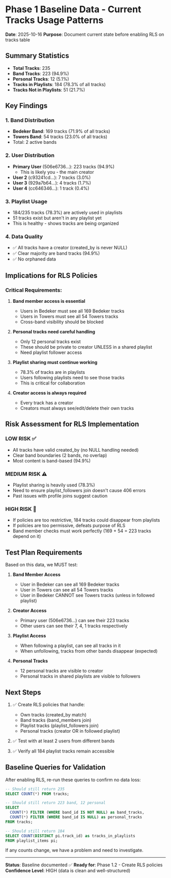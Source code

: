 # Phase 1 Baseline Data - Current Tracks Usage Patterns
**Date**: 2025-10-16
**Purpose**: Document current state before enabling RLS on tracks table

## Summary Statistics

- **Total Tracks**: 235
- **Band Tracks**: 223 (94.9%)
- **Personal Tracks**: 12 (5.1%)
- **Tracks in Playlists**: 184 (78.3% of all tracks)
- **Tracks Not in Playlists**: 51 (21.7%)

## Key Findings

### 1. Band Distribution
- **Bedeker Band**: 169 tracks (71.9% of all tracks)
- **Towers Band**: 54 tracks (23.0% of all tracks)
- Total: 2 active bands

### 2. User Distribution
- **Primary User** (506e6736...): 223 tracks (94.9%)
  - This is likely you - the main creator
- **User 2** (c93241cd...): 7 tracks (3.0%)
- **User 3** (929a7b64...): 4 tracks (1.7%)
- **User 4** (cc646346...): 1 track (0.4%)

### 3. Playlist Usage
- 184/235 tracks (78.3%) are actively used in playlists
- 51 tracks exist but aren't in any playlist yet
- This is healthy - shows tracks are being organized

### 4. Data Quality
- ✅ All tracks have a creator (created_by is never NULL)
- ✅ Clear majority are band tracks (94.9%)
- ✅ No orphaned data

## Implications for RLS Policies

### Critical Requirements:
1. **Band member access is essential**
   - Users in Bedeker must see all 169 Bedeker tracks
   - Users in Towers must see all 54 Towers tracks
   - Cross-band visibility should be blocked

2. **Personal tracks need careful handling**
   - Only 12 personal tracks exist
   - These should be private to creator UNLESS in a shared playlist
   - Need playlist follower access

3. **Playlist sharing must continue working**
   - 78.3% of tracks are in playlists
   - Users following playlists need to see those tracks
   - This is critical for collaboration

4. **Creator access is always required**
   - Every track has a creator
   - Creators must always see/edit/delete their own tracks

## Risk Assessment for RLS Implementation

### LOW RISK ✅
- All tracks have valid created_by (no NULL handling needed)
- Clear band boundaries (2 bands, no overlap)
- Most content is band-based (94.9%)

### MEDIUM RISK ⚠️
- Playlist sharing is heavily used (78.3%)
- Need to ensure playlist_followers join doesn't cause 406 errors
- Past issues with profile joins suggest caution

### HIGH RISK 🔴
- If policies are too restrictive, 184 tracks could disappear from playlists
- If policies are too permissive, defeats purpose of RLS
- Band member checks must work perfectly (169 + 54 = 223 tracks depend on it)

## Test Plan Requirements

Based on this data, we MUST test:

1. **Band Member Access**
   - User in Bedeker can see all 169 Bedeker tracks
   - User in Towers can see all 54 Towers tracks
   - User in Bedeker CANNOT see Towers tracks (unless in followed playlist)

2. **Creator Access**
   - Primary user (506e6736...) can see their 223 tracks
   - Other users can see their 7, 4, 1 tracks respectively

3. **Playlist Access**
   - When following a playlist, can see all tracks in it
   - When unfollowing, tracks from other bands disappear (expected)

4. **Personal Tracks**
   - 12 personal tracks are visible to creator
   - Personal tracks in shared playlists are visible to followers

## Next Steps

1. ✅ Create RLS policies that handle:
   - Own tracks (created_by match)
   - Band tracks (band_members join)
   - Playlist tracks (playlist_followers join)
   - Personal tracks (creator OR in followed playlist)

2. ✅ Test with at least 2 users from different bands

3. ✅ Verify all 184 playlist tracks remain accessible

## Baseline Queries for Validation

After enabling RLS, re-run these queries to confirm no data loss:

```sql
-- Should still return 235
SELECT COUNT(*) FROM tracks;

-- Should still return 223 band, 12 personal
SELECT
  COUNT(*) FILTER (WHERE band_id IS NOT NULL) as band_tracks,
  COUNT(*) FILTER (WHERE band_id IS NULL) as personal_tracks
FROM tracks;

-- Should still return 184
SELECT COUNT(DISTINCT pi.track_id) as tracks_in_playlists
FROM playlist_items pi;
```

If any counts change, we have a problem and need to investigate.

---

**Status**: Baseline documented ✅
**Ready for**: Phase 1.2 - Create RLS policies
**Confidence Level**: HIGH (data is clean and well-structured)

